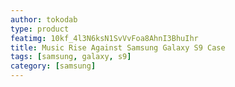 ```yaml
---
author: tokodab
type: product
featimg: 10kf_4l3N6ksN1SvVvFoa8AhnI3BhuIhr
title: Music Rise Against Samsung Galaxy S9 Case
tags: [samsung, galaxy, s9]
category: [samsung]
---
```

